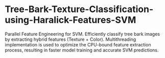 # Tree-Bark-Texture-Classification-using-Haralick-Features-SVM
Parallel Feature Engineering for SVM. Efficiently classify tree bark images by extracting hybrid features (Texture + Color). Multithreading implementation is used to optimize the CPU-bound feature extraction process, resulting in faster model training and accurate SVM predictions.
